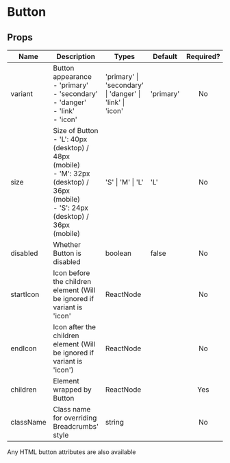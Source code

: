 # Button

## Props

| Name      | Description                                                                                                               | Types                                                                  | Default   | Required? |
|-----------|---------------------------------------------------------------------------------------------------------------------------|------------------------------------------------------------------------|-----------|:---------:|
| variant   | Button appearance<br>- 'primary'<br>- 'secondary'<br>- 'danger'<br>- 'link'<br>- 'icon'                   | 'primary' \| 'secondary' \| 'danger' \| 'link' \| 'icon' | 'primary' |     No    |
| size      | Size of Button<br>- 'L': 40px (desktop) / 48px (mobile)<br>- 'M': 32px (desktop) / 36px (mobile)<br>- 'S': 24px (desktop) / 36px (mobile) | 'S' \| 'M' \| 'L'                                                      | 'L'       |     No    |
| disabled  | Whether Button is disabled                                                                                                | boolean                                                                | false     |     No    |
| startIcon | Icon before the children element (Will be ignored if variant is 'icon'                                                    | ReactNode                                                              |           |     No    |
| endIcon   | Icon after the children element (Will be ignored if variant is 'icon')                                                    | ReactNode                                                              |           |     No    |
| children  | Element wrapped by Button                                                                                                 | ReactNode                                                              |           |    Yes    |
| className | Class name for overriding Breadcrumbs' style                                                                              | string                                                                 |           |     No    |

Any HTML button attributes are also available